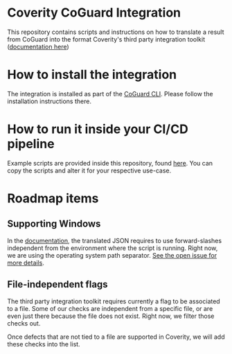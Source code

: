 # Coverity CoGuard Integration

This repository contains scripts and instructions on how to translate
a result from CoGuard into the format Coverity's third party
integration toolkit ([documentation
here](https://sig-product-docs.synopsys.com/bundle/coverity-docs/page/coverity-analysis/topics/running_the_third_party_integration_toolkit.html))

# How to install the integration

The integration is installed as part of the [CoGuard
CLI](https://github.com/coguardio/coguard-cli). Please follow the
installation instructions there.

# How to run it inside your CI/CD pipeline

Example scripts are provided inside this repository, found
[here](./example_scripts). You can copy the scripts and
alter it for your respective use-case.

# Roadmap items

## Supporting Windows

In the
[documentation](https://sig-product-docs.synopsys.com/bundle/coverity-docs/page/coverity-analysis/topics/import_file_format_and_reference.html#cim_TPIP_import_format_examples__cim_TPIT_json),
the translated JSON requires to use forward-slashes independent from the environment
where the script is running. Right now, we are using the operating
system path separator. [See the open issue for more
details](https://github.com/coguardio/coverity_integration/issues/1).

## File-independent flags

The third party integration toolkit requires currently a flag to be
associated to a file. Some of our checks are independent from a specific file,
or are even just there because the file does not exist. Right now, we
filter those checks out.

Once defects that are not tied to a file are supported in Coverity, we
will add these checks into the list.
